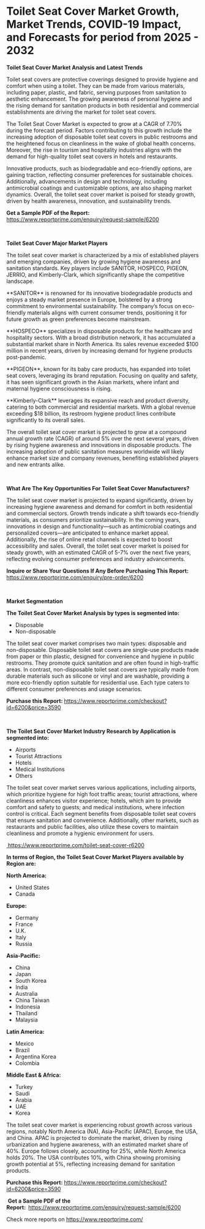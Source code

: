<p><h1>Toilet Seat Cover Market Growth, Market Trends, COVID-19 Impact, and Forecasts for period from 2025 - 2032</h1></p><p><strong>Toilet Seat Cover Market Analysis and Latest Trends</strong></p>
<p><p>Toilet seat covers are protective coverings designed to provide hygiene and comfort when using a toilet. They can be made from various materials, including paper, plastic, and fabric, serving purposes from sanitation to aesthetic enhancement. The growing awareness of personal hygiene and the rising demand for sanitation products in both residential and commercial establishments are driving the market for toilet seat covers.</p><p>The Toilet Seat Cover Market is expected to grow at a CAGR of 7.70% during the forecast period. Factors contributing to this growth include the increasing adoption of disposable toilet seat covers in public restrooms and the heightened focus on cleanliness in the wake of global health concerns. Moreover, the rise in tourism and hospitality industries aligns with the demand for high-quality toilet seat covers in hotels and restaurants.</p><p>Innovative products, such as biodegradable and eco-friendly options, are gaining traction, reflecting consumer preferences for sustainable choices. Additionally, advancements in design and technology, including antimicrobial coatings and customizable options, are also shaping market dynamics. Overall, the toilet seat cover market is poised for steady growth, driven by health awareness, innovation, and sustainability trends.</p></p>
<p><strong>Get a Sample PDF of the Report:&nbsp;</strong> <a href="https://www.reportprime.com/enquiry/request-sample/6200?utm_campaign=3091&utm_medium=2&utm_source=Github&utm_content=ia&utm_term=19032025&utm_id=toilet-seat-cover">https://www.reportprime.com/enquiry/request-sample/6200</a></p>
<p>&nbsp;</p>
<p><strong>Toilet Seat Cover Major Market Players</strong></p>
<p><p>The toilet seat cover market is characterized by a mix of established players and emerging companies, driven by growing hygiene awareness and sanitation standards. Key players include SANITOR, HOSPECO, PIGEON, JERRIO, and Kimberly-Clark, which significantly shape the competitive landscape.</p><p>**SANITOR** is renowned for its innovative biodegradable products and enjoys a steady market presence in Europe, bolstered by a strong commitment to environmental sustainability. The company’s focus on eco-friendly materials aligns with current consumer trends, positioning it for future growth as green preferences become mainstream.</p><p>**HOSPECO** specializes in disposable products for the healthcare and hospitality sectors. With a broad distribution network, it has accumulated a substantial market share in North America. Its sales revenue exceeded $100 million in recent years, driven by increasing demand for hygiene products post-pandemic.</p><p>**PIGEON**, known for its baby care products, has expanded into toilet seat covers, leveraging its brand reputation. Focusing on quality and safety, it has seen significant growth in the Asian markets, where infant and maternal hygiene consciousness is rising.</p><p>**Kimberly-Clark** leverages its expansive reach and product diversity, catering to both commercial and residential markets. With a global revenue exceeding $18 billion, its restroom hygiene product lines contribute significantly to its overall sales.</p><p>The overall toilet seat cover market is projected to grow at a compound annual growth rate (CAGR) of around 5% over the next several years, driven by rising hygiene awareness and innovations in disposable products. The increasing adoption of public sanitation measures worldwide will likely enhance market size and company revenues, benefiting established players and new entrants alike.</p></p>
<p>&nbsp;</p>
<p><strong>What Are The Key Opportunities For Toilet Seat Cover Manufacturers?</strong></p>
<p><p>The toilet seat cover market is projected to expand significantly, driven by increasing hygiene awareness and demand for comfort in both residential and commercial sectors. Growth trends indicate a shift towards eco-friendly materials, as consumers prioritize sustainability. In the coming years, innovations in design and functionality—such as antimicrobial coatings and personalized covers—are anticipated to enhance market appeal. Additionally, the rise of online retail channels is expected to boost accessibility and sales. Overall, the toilet seat cover market is poised for steady growth, with an estimated CAGR of 5-7% over the next five years, reflecting evolving consumer preferences and industry advancements.</p></p>
<p><strong>Inquire or Share Your Questions If Any Before Purchasing This Report:</strong> <a href="https://www.reportprime.com/enquiry/pre-order/6200?utm_campaign=3091&utm_medium=2&utm_source=Github&utm_content=ia&utm_term=19032025&utm_id=toilet-seat-cover">https://www.reportprime.com/enquiry/pre-order/6200</a></p>
<p>&nbsp;</p>
<p><strong>Market Segmentation</strong></p>
<p><strong>The Toilet Seat Cover Market Analysis by types is segmented into:</strong></p>
<p><ul><li>Disposable</li><li>Non-disposable</li></ul></p>
<p><p>The toilet seat cover market comprises two main types: disposable and non-disposable. Disposable toilet seat covers are single-use products made from paper or thin plastic, designed for convenience and hygiene in public restrooms. They promote quick sanitation and are often found in high-traffic areas. In contrast, non-disposable toilet seat covers are typically made from durable materials such as silicone or vinyl and are washable, providing a more eco-friendly option suitable for residential use. Each type caters to different consumer preferences and usage scenarios.</p></p>
<p><strong>Purchase this Report:&nbsp;</strong><a href="https://www.reportprime.com/checkout?id=6200&price=3590&utm_campaign=3091&utm_medium=2&utm_source=Github&utm_content=ia&utm_term=19032025&utm_id=toilet-seat-cover">https://www.reportprime.com/checkout?id=6200&price=3590</a></p>
<p>&nbsp;</p>
<p><strong>The Toilet Seat Cover Market Industry Research by Application is segmented into:</strong></p>
<p><ul><li>Airports</li><li>Tourist Attractions</li><li>Hotels</li><li>Medical Institutions</li><li>Others</li></ul></p>
<p><p>The toilet seat cover market serves various applications, including airports, which prioritize hygiene for high foot traffic areas; tourist attractions, where cleanliness enhances visitor experience; hotels, which aim to provide comfort and safety to guests; and medical institutions, where infection control is critical. Each segment benefits from disposable toilet seat covers that ensure sanitation and convenience. Additionally, other markets, such as restaurants and public facilities, also utilize these covers to maintain cleanliness and promote a hygienic environment for users.</p></p>
<p><a href="https://www.reportprime.com/toilet-seat-cover-r6200?utm_campaign=3091&utm_medium=2&utm_source=Github&utm_content=ia&utm_term=19032025&utm_id=toilet-seat-cover">&nbsp;https://www.reportprime.com/toilet-seat-cover-r6200</a></p>
<p><strong>In terms of Region, the Toilet Seat Cover Market Players available by Region are:</strong></p>
<p>
    <p> <strong> North America: </strong>
        <ul>
            <li>United States</li>
            <li>Canada</li>
        </ul>
        </p> 
    <p> <strong> Europe: </strong>
        <ul>
            <li>Germany</li>
            <li>France</li>
            <li>U.K.</li>
            <li>Italy</li>
            <li>Russia</li>
        </ul>
        </p> 
    <p> <strong> Asia-Pacific: </strong>
        <ul>
            <li>China</li>
            <li>Japan</li>
            <li>South Korea</li>
            <li>India</li>
            <li>Australia</li>
            <li>China Taiwan</li>
            <li>Indonesia</li>
            <li>Thailand</li>
            <li>Malaysia</li>
        </ul>
        </p> 
    <p> <strong> Latin America: </strong>
        <ul>
            <li>Mexico</li>
            <li>Brazil</li>
            <li>Argentina Korea</li>
            <li>Colombia</li>
        </ul>
        </p> 
    <p> <strong> Middle East & Africa: </strong>
        <ul>
            <li>Turkey</li>
            <li>Saudi</li>
            <li>Arabia</li>
            <li>UAE</li>
            <li>Korea</li>
        </ul>
    </p>
    </p>
<p><p>The toilet seat cover market is experiencing robust growth across various regions, notably North America (NA), Asia-Pacific (APAC), Europe, the USA, and China. APAC is projected to dominate the market, driven by rising urbanization and hygiene awareness, with an estimated market share of 40%. Europe follows closely, accounting for 25%, while North America holds 20%. The USA contributes 10%, with China showing promising growth potential at 5%, reflecting increasing demand for sanitation products.</p></p>
<p><strong>Purchase this Report: </strong><a href="https://www.reportprime.com/checkout?id=6200&price=3590&utm_campaign=3091&utm_medium=2&utm_source=Github&utm_content=ia&utm_term=19032025&utm_id=toilet-seat-cover">https://www.reportprime.com/checkout?id=6200&price=3590</a></p>
<p>&nbsp;<strong>Get a Sample PDF of the Report:&nbsp;&nbsp;</strong><a href="https://www.reportprime.com/enquiry/request-sample/6200?utm_campaign=3091&utm_medium=2&utm_source=Github&utm_content=ia&utm_term=19032025&utm_id=toilet-seat-cover">https://www.reportprime.com/enquiry/request-sample/6200</a></p>
<p><strong></strong></p>
<p>Check more reports on <a href="https://www.reportprime.com/?utm_campaign=3091&utm_medium=2&utm_source=Github&utm_content=ia&utm_term=19032025&utm_id=toilet-seat-cover">https://www.reportprime.com/</a></p>